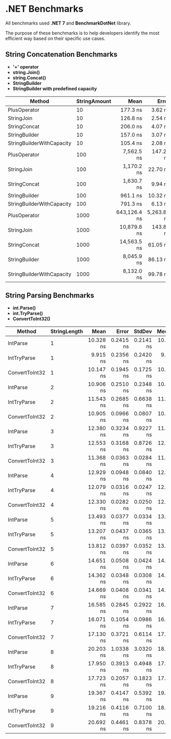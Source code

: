 # .NET Benchmarks

All benchmarks used **.NET 7** and **BenchmarkDotNet** library.

The purpose of these benchmarks is to help developers identify the most efficient way based on their specific use cases.

## String Concatenation Benchmarks
- **'+' operator**
- **string.Join()**
- **string.Concat()**
- **StringBuilder**
- **StringBuilder with predefined capacity**

|                    Method | StringAmount |         Mean |       Error |      StdDev |      Gen0 | Allocated |
|-------------------------- |------------- |-------------:|------------:|------------:|----------:|----------:|
|              PlusOperator |           10 |     177.3 ns |     3.62 ns |     8.33 ns |    0.5610 |     880 B |
|                StringJoin |           10 |     126.8 ns |     2.54 ns |     2.93 ns |    0.0918 |     144 B |
|              StringConcat |           10 |     206.0 ns |     4.07 ns |     5.15 ns |    0.1173 |     184 B |
|             StringBuilder |           10 |     157.0 ns |     3.07 ns |     2.72 ns |    0.3111 |     488 B |
| StringBuilderWithCapacity |           10 |     105.4 ns |     2.08 ns |     2.56 ns |    0.2142 |     336 B |
|              PlusOperator |          100 |   7,562.5 ns |   147.21 ns |   224.80 ns |   45.4254 |   71264 B |
|                StringJoin |          100 |   1,170.2 ns |    22.70 ns |    21.24 ns |    0.8965 |    1408 B |
|              StringConcat |          100 |   1,630.7 ns |     9.94 ns |     8.30 ns |    0.9212 |    1448 B |
|             StringBuilder |          100 |     961.1 ns |    10.32 ns |     9.15 ns |    2.5234 |    3960 B |
| StringBuilderWithCapacity |          100 |     791.3 ns |     6.13 ns |     5.12 ns |    1.8244 |    2864 B |
|              PlusOperator |         1000 | 643,126.4 ns | 5,263.82 ns | 4,395.53 ns | 4973.6328 | 7825665 B |
|                StringJoin |         1000 |  10,879.8 ns |   143.82 ns |   127.49 ns |    9.9945 |   15808 B |
|              StringConcat |         1000 |  14,563.5 ns |    61.05 ns |    54.11 ns |   10.0861 |   15848 B |
|             StringBuilder |         1000 |   8,045.9 ns |    86.13 ns |    76.35 ns |   20.8282 |   32912 B |
| StringBuilderWithCapacity |         1000 |   8,132.0 ns |    99.78 ns |    93.34 ns |   19.9890 |   31664 B |

## String Parsing Benchmarks
- **int.Parse()**
- **int.TryParse()**
- **ConvertToInt32()**

|         Method | StringLength |      Mean |     Error |    StdDev |    Median |      P95 | Allocated |
|--------------- |------------- |----------:|----------:|----------:|----------:|---------:|----------:|
|       IntParse |            1 | 10.328 ns | 0.2415 ns | 0.2141 ns | 10.303 ns | 10.64 ns |         - |
|    IntTryParse |            1 |  9.915 ns | 0.2356 ns | 0.2420 ns |  9.868 ns | 10.38 ns |         - |
| ConvertToInt32 |            1 | 10.147 ns | 0.1945 ns | 0.1725 ns | 10.097 ns | 10.43 ns |         - |
|       IntParse |            2 | 10.906 ns | 0.2510 ns | 0.2348 ns | 10.757 ns | 11.30 ns |         - |
|    IntTryParse |            2 | 11.543 ns | 0.2685 ns | 0.6638 ns | 11.431 ns | 12.61 ns |         - |
| ConvertToInt32 |            2 | 10.905 ns | 0.0966 ns | 0.0807 ns | 10.897 ns | 11.03 ns |         - |
|       IntParse |            3 | 12.380 ns | 0.3234 ns | 0.9227 ns | 11.991 ns | 14.27 ns |         - |
|    IntTryParse |            3 | 12.553 ns | 0.3168 ns | 0.8726 ns | 12.154 ns | 15.18 ns |         - |
| ConvertToInt32 |            3 | 11.368 ns | 0.0363 ns | 0.0284 ns | 11.367 ns | 11.40 ns |         - |
|       IntParse |            4 | 12.929 ns | 0.0948 ns | 0.0840 ns | 12.901 ns | 13.06 ns |         - |
|    IntTryParse |            4 | 12.079 ns | 0.0316 ns | 0.0247 ns | 12.075 ns | 12.12 ns |         - |
| ConvertToInt32 |            4 | 12.330 ns | 0.0282 ns | 0.0250 ns | 12.320 ns | 12.36 ns |         - |
|       IntParse |            5 | 13.493 ns | 0.0377 ns | 0.0334 ns | 13.488 ns | 13.54 ns |         - |
|    IntTryParse |            5 | 13.207 ns | 0.0437 ns | 0.0365 ns | 13.207 ns | 13.25 ns |         - |
| ConvertToInt32 |            5 | 13.812 ns | 0.0397 ns | 0.0352 ns | 13.805 ns | 13.86 ns |         - |
|       IntParse |            6 | 14.651 ns | 0.0508 ns | 0.0424 ns | 14.640 ns | 14.72 ns |         - |
|    IntTryParse |            6 | 14.362 ns | 0.0348 ns | 0.0308 ns | 14.359 ns | 14.41 ns |         - |
| ConvertToInt32 |            6 | 14.669 ns | 0.0408 ns | 0.0341 ns | 14.666 ns | 14.72 ns |         - |
|       IntParse |            7 | 16.585 ns | 0.2845 ns | 0.2922 ns | 16.558 ns | 17.05 ns |         - |
|    IntTryParse |            7 | 16.071 ns | 0.1054 ns | 0.0986 ns | 16.064 ns | 16.22 ns |         - |
| ConvertToInt32 |            7 | 17.130 ns | 0.3721 ns | 0.6114 ns | 17.098 ns | 18.22 ns |         - |
|       IntParse |            8 | 20.203 ns | 1.0338 ns | 3.0320 ns | 18.732 ns | 26.33 ns |         - |
|    IntTryParse |            8 | 17.950 ns | 0.3913 ns | 0.4948 ns | 17.871 ns | 18.91 ns |         - |
| ConvertToInt32 |            8 | 17.723 ns | 0.2057 ns | 0.1823 ns | 17.682 ns | 18.01 ns |         - |
|       IntParse |            9 | 19.367 ns | 0.4147 ns | 0.5392 ns | 19.129 ns | 20.36 ns |         - |
|    IntTryParse |            9 | 19.216 ns | 0.4116 ns | 0.7100 ns | 18.971 ns | 20.70 ns |         - |
| ConvertToInt32 |            9 | 20.692 ns | 0.4461 ns | 0.8378 ns | 20.305 ns | 22.19 ns |         - |